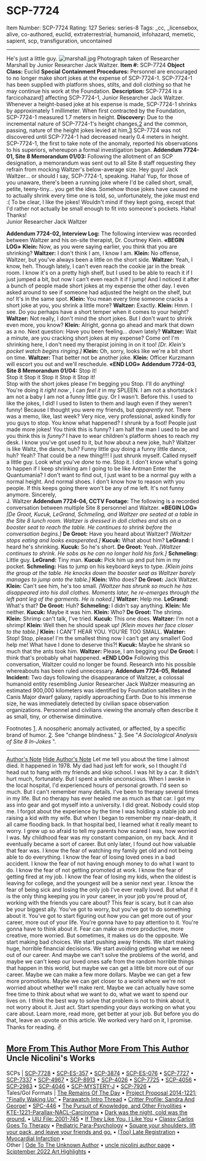 # SCP-7724
Item Number: SCP-7724
Rating: 127
Series: series-8
Tags: _cc, _licensebox, alive, co-authored, euclid, extraterrestrial, humanoid, infohazard, memetic, sapient, scp, transfiguration, uncontained

---

He's just a little guy.
![marshall.jpg](https://scp-wiki.wdfiles.com/local--files/scp-7724/marshall.jpg)
Photograph taken of Researcher Marshall by Junior Researcher Jack Waltzer.
**Item #:** SCP-7724
**Object Class:** Euclid
**Special Containment Procedures:** Personnel are encouraged to no longer make short jokes at the expense of SCP-7724-1. SCP-7724-1 has been supplied with platform shoes, stilts, and doll clothing so that he may continue his work at the Foundation.
**Description:** SCP-7724 is a farcicohazard[1](javascript:;) affecting SCP-7724-1, Junior Researcher Jack Waltzer. Whenever a height-based joke at his expense is made, SCP-7724-1 shrinks by approximately 1 millimeter. When first contracted by the Foundation, SCP-7724-1 measured 1.7 meters in height.
**Discovery:** Due to the incremental nature of SCP-7724-1's height changes,[2](javascript:;) and the common, passing, nature of the height jokes levied at him,[3](javascript:;) SCP-7724 was not discovered until SCP-7724-1 had decreased nearly 0.4 meters in height. SCP-7724-1, the first to take note of the anomaly, reported his observations to his superiors, whereupon a formal investigation began.
**Addendum 7724-01, Site 8 Memorandum 01/03:** Following the allotment of an SCP designation, a memorandum was sent out to all Site 8 staff requesting they refrain from mocking Waltzer's below-average size.
Hey guys! Jack Waltzer… or should I say, SCP-7724-1, speaking. Haha!
Yup, for those of you unaware, there's been a running joke where I'd be called short, small, petite, teeny-tiny… you get the idea. Somehow those jokes have caused me to actually shrink every time one is told, so, unfortunately, the joke must end :(
To be clear, I like the jokes! Wouldn't mind if they kept going, except that I'd rather not actually be small enough to fit into someone's pockets. Haha!
Thanks!  
Junior Researcher Jack Waltzer
  
**Addendum 7724-02, Interview Log:** The following interview was recorded between Waltzer and his on-site therapist, Dr. Courtney Klein. 
**«BEGIN LOG»**
**Klein:** Now, as you were saying earlier, you think that you are shrinking?
**Waltzer:** I don't think I am, I know I am.
**Klein:** No offense, Waltzer, but you've always been a little on the short side.
**Waltzer:** Yeah, I know, heh. Though lately, I can't even reach the cookie jar in the break room. I know it's on a pretty high shelf, but I used to be able to reach it if I just jumped a bit, but now I can't even reach it if I jump! And I noticed it after a bunch of people made short jokes at my expense the other day. I even asked around to see if someone had adjusted the height on the shelf, but no! It's in the same spot.
**Klein:** You mean every time someone cracks a short joke at you, you shrink a little more?
**Waltzer:** Exactly.
**Klein:** Hmm. I see. Do you perhaps have a short temper when it comes to your height?
**Waltzer:** Not really, I don't mind the short jokes. But I don't want to shrink even more, you know?
**Klein:** Alright, gonna go ahead and mark that down as a no. Next question: Have you been feeling…
_down_
lately?
**Waltzer:** Wait a minute, are you cracking short jokes at my expense? Come on! I'm shrinking here, I don't need my therapist joining in on it too!
_[Dr. Klein's pocket watch begins ringing.]_
**Klein:** Oh, sorry, looks like we're a bit short on time.
**Waltzer:** That better not be another joke.
**Klein:** Officer Kurzmann will escort you out and we'll reschedule.
**«END LOG»**
**Addendum 7724-03, Site 8 Memorandum 01/04:**
Stop it!  
Stop it Stop it Stop it Stop it Stop it!  
Stop with the short jokes please I'm begging you Stop.
I'll do anything!
You're doing it _right now_ , I can _feel it_ in my SPLEEN.
I am not a shortstack I am not a baby I am not a funny little guy.
Or I wasn't. Before this.
I used to like the jokes, I did! I used to listen to them and laugh even if they weren't funny! Because I thought you were my friends, but _apparently not_.
There was a memo, like, last week? Very nice, very professional, asked kindly for you guys to stop. You know what happened? I shrunk by a foot! People just made more jokes!
You think this is funny?
I am half the man I used to be and you think this is _funny?_
I have to wear children's platform shoes to reach my desk.
I know you've got used to it, but how about a new joke, huh? Waltzer is like Waltz, the dance, huh? Funny little guy doing a funny little dance, huh? Yeah? That could be a new thing!!!!
I just shrunk myself. Called myself a little guy. Look what you've _done_ to me.
Stop it. I don't know what's going to happen if I keep shrinking am I going to be like Antman Enter the Quantumania?
I don't want to find out, I just want to be a normal guy with a normal height. And normal shoes.
I don't know how to reason with you people. If this keeps going there won't be any of me left.
It's not funny anymore.
Sincerely,  
J. Waltzer
**Addendum 7724-04, CCTV Footage:** The following is a recorded conversation between multiple Site 8 personnel and Waltzer.
**«BEGIN LOG»**
_[De Groot, Kucuk, LeGrand, Schmeling, and Waltzer are seated at a table in the Site 8 lunch room. Waltzer is dressed in doll clothes and sits on a booster seat to reach the table. He continues to shrink before the conversation begins.]_
**De Groot:** Have you heard about Waltzer?
_[Waltzer stops eating and looks exasperated.]_
**Kucuk:** What about him?
**LeGrand:** I heard he's shrinking.
**Kucuk:** So he's short.
**De Groot:** Yeah.
_[Waltzer continues to shrink. He sobs as he can no longer hold his fork.]_
**Schmeling:** Little guy.
**LeGrand:** Tiny man.
**Kucuk:** Pick him up and put him in my pocket.
**Schmeling:** Has to jump on his keyboard keys to type.
_[Klein joins the group at the table. He knocks down the booster seat as Waltzer barely manages to jump onto the table.]_
**Klein:** Who does?
**De Groot:** Jack Waltzer.
**Klein:** Can't see him, he's too small.
_[Waltzer has shrunk so much he has disappeared into his doll clothes. Moments later, he re-emerges through the left pant leg of the garments. He is naked.]_
**Waltzer:** Help me.
**LeGrand:** What's that?
**De Groot:** Huh?
**Schmeling:** I didn't say anything.
**Klein:** Me neither.
**Kucuk:** Maybe it was him.
**Klein:** Who?
**De Groot:** The shrimp.
**Klein:** Shrimp can't talk, I've tried.
**Kucuk:** This one does.
**Waltzer:** I'm not a shrimp!
**Klein:** Well then he should speak up!
_[Klein moves her face closer to the table.]_
**Klein:** I CAN'T HEAR YOU. YOU'RE TOO SMALL.
**Walzter:** Stop! Stop, please! I'm the smallest thing now I can't get any smaller! God help me! What have I done to deserve this?!
**Kucuk:** Maybe he shrank so much that the ants took him.
**Waltzer:** Please, I am begging you!
**De Groot:** I think that's probably what happened.
**«END LOG»**
Following this conversation, Waltzer could no longer be found. Research into his possible whereabouts has been ruled unnecessary.
**Addendum 7724-05, Related Incident:** Two days following the disappearance of Waltzer, a colossal humanoid entity resembling Junior Researcher Jack Waltzer measuring an estimated 900,000 kilometers was identified by Foundation satellites in the Canis Major dwarf galaxy, rapidly approaching Earth. Due to his immense size, he was immediately detected by civilian space observation organizations. Personnel and civilians viewing the anomaly often describe it as small, tiny, or otherwise diminutive.
  
  

Footnotes
[1](javascript:;). A noospheric anomaly activated, or affected, by a specific brand of humor.
[2](javascript:;). See "change blindness."
[3](javascript:;). See "_A Sociological Analysis of Site 8 In-Jokes_ ".
* * *
[Author's Note](javascript:;)
[Hide Author's Note](javascript:;)
Let me tell you about the time I almost died.
It happened in 1978. My dad had just left for work, so I thought I'd head out to hang with my friends and skip school.
I was hit by a car. It didn't hurt much, fortunately. But I spent a while unconscious. When I awoke in the local hospital, I'd experienced hours of personal growth. I'd seen so much. But I can't remember many details.
I've been to therapy several times in my life. But no therapy has ever healed me as much as that car. I got my ass into gear and got myself into a university. I did great. Nobody could stop me. I forgot about the experience by the time I was holding a stable job and raising a kid with my wife.
But when I began to remember my near-death, it all came flooding back.
In that hospital bed, I learned what it really meant to worry. I grew up so afraid to tell my parents how scared I was, how worried I was.
My childhood fear was my constant companion, on my back. And it eventually became a sort of career. But only later, I found out how valuable that fear was.
I know the fear of watching my family get old and not being able to do everything.
I know the fear of losing loved ones in a bad accident.
I know the fear of not having enough money to do what I want to do.
I know the fear of not getting promoted at work.
I know the fear of getting fired at my job.
I know the fear of losing my kids, when the oldest is leaving for college, and the youngest will be a senior next year.
I know the fear of being sick and losing the only job I've ever really loved.
But what if it is the only thing keeping you in your career, in your job you're proud of, working with the friends you care about?
This fear is scary, but it can also be your biggest ally.
You've got to worry, but you've got to do something about it. You've got to start figuring out how you can get more out of your career, more out of your life. You're gonna have to pay attention to it. You're gonna have to think about it.
Fear can make us more productive, more creative, more worried. But sometimes, it makes us do the opposite. We start making bad choices. We start pushing away friends. We start making huge, horrible financial decisions. We start avoiding getting what we need out of our career.
And maybe we can't solve the problems of the world, and maybe we can't keep our loved ones safe from the random horrible things that happen in this world, but maybe we can get a little bit more out of our career.
Maybe we can make a few more dollars. Maybe we can get a few more promotions. Maybe we can get closer to a world where we're not worried about whether we'll make rent. Maybe we can actually have some free time to think about what we want to do, what we want to spend our lives on.
I think the best way to solve that problem is not to think about it, not worry about it. Just act. Start spending your days working on what you care about. Learn more, read more, get better at your job.
But before you do that, leave an upvote on this article. We worked very hard on it, I promise.
Thanks for reading. ✌️
  
  
  
  

[More From This Author](javascript:;)
[More From This Author](javascript:;)
Uncle Nicolini's Works  
---  
SCPs |  [SCP-7728](/scp-7728) • [SCP-ES-357](/scp-es-357) • [SCP-3874](/scp-3874) • [SCP-ES-076](/scp-es-076) • [SCP-7727](/scp-7727) • [SCP-7337](/scp-7337) • [SCP-4967](/scp-4967) • [SCP-8913](/scp-8913) • [SCP-4026](/scp-4026) • [SCP-7725](/scp-7725) • [SCP-4056](/scp-4056) • [SCP-2983](/scp-2983) • [SCP-4046](/scp-4046) • [SCP-MYSTERY-J](/scp-mystery-j) • [SCP-7926](/scp-7926) •  
Tales/GoI Formats |  [The Remains Of The Day](/the-remains-of-the-day) • [Project Proposal 2014-1221: "Finally Waking Up"](/project-proposal-2014-1221) • [Parawatch Intro Thread](/parawatch-intro-thread) • [Critter Profile: Sandra And George!](/critter-profile-sandra-and-george) • [SPC-446](/spc-446) • [The Pursuit of Knowledge, and Other Frivolities](/tpokaof) • [KTE-1221-Parallax-NACL-Carcinoma](/kte-1221-parallax-nacl-carcinoma) • [Dark was the night, cold was the ground.](/world-went-beautiful) • [UIU File: 2001-745](/uiu-file-2001-745) • [If They Like You, I Like You](/if-they-like-you-i-like-you) • [Classy Carlos Goes To Therapy](/classy-carlos-goes-to-therapy) • [Pediatric Para-Psychology](/pediatric-para-psychology) • [Square your shoulders, lift your pack, and leave your friends and go.](/square-your-shoulders) • [(Too) Late Registration](/late-registration) • [Myocardial Infarction](/myocardial-infarction) •  
Other |  [Ode To The Unknown Author](/ode-to-the-unknown-author) • [uncle nicolini author page](/uncle-nicolini-author-page) • [Sciptember 2022 Art Highlights](/sciptember-2022-art) •